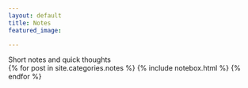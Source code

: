```yaml
---
layout: default
title: Notes
featured_image: 

---
```


<div class="featured-posts outer">
<div class="outer">  
  <div class="post-feed-title inner">Short notes and quick thoughts</div>
       <div class="post-feed inner-wide">
      {% for post in site.categories.notes %}
         {% include notebox.html %}
  {% endfor %}         
    </div>   
</div>
</div>
